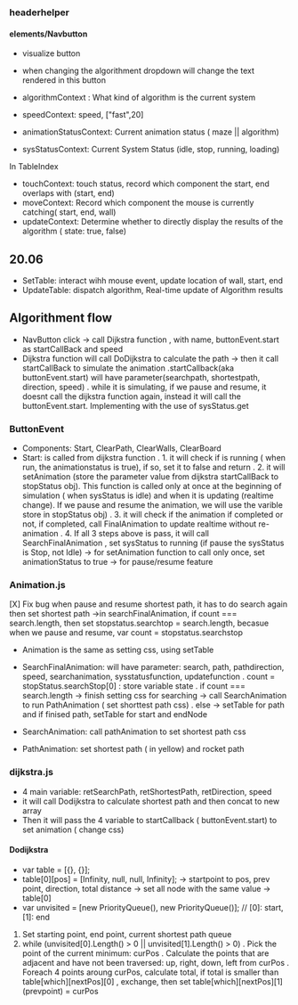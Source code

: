 ### headerhelper

#### elements/Navbutton

- visualize button
- when changing the algorithment dropdown will change the text rendered in this button

- algorithmContext : What kind of algorithm is the current system
- speedContext: speed, ["fast",20]
- animationStatusContext: Current animation status ( maze || algorithm)
- sysStatusContext: Current System Status (idle, stop, running, loading)

In TableIndex

- touchContext: touch status, record which component the start, end overlaps with (start, end)
- moveContext: Record which component the mouse is currently catching( start, end, wall)
- updateContext: Determine whether to directly display the results of the algorithm ( state: true, false)

## 20.06

- SetTable: interact wihh mouse event, update location of wall, start, end
- UpdateTable: dispatch algorithm, Real-time update of Algorithm results

## Algorithment flow

- NavButton click -> call Dijkstra function , with name, buttonEvent.start as startCallBack and speed
- Dijkstra function will call DoDijkstra to calculate the path -> then it call startCallBack to simulate the animation
  .startCallback(aka buttonEvent.start) will have parameter(searchpath, shortestpath, direction, speed)
  . while it is simulating, if we pause and resume, it doesnt call the dijkstra function again, instead it will call the buttonEvent.start. Implementing with the use of sysStatus.get

### ButtonEvent

- Components: Start, ClearPath, ClearWalls, ClearBoard
- Start: is called from dijkstra function
  . 1. it will check if is running ( when run, the animationstatus is true), if so, set it to false and return
  . 2. it will setAnimation (store the parameter value from dijkstra startCallBack to stopStatus obj). This function is called only at once at the beginning of simulation ( when sysStatus is idle) and when it is updating (realtime change). If we pause and resume the animation, we will use the varible store in stopStatus obj)
  . 3. it will check if the animation if completed or not, if completed, call FinalAnimation to update realtime without re-animation
  . 4. If all 3 steps above is pass, it will call SearchFinalAnimation , set sysStatus to running (if pause the sysStatus is Stop, not Idle) -> for setAnimation function to call only once, set animationStatus to true -> for pause/resume feature

### Animation.js

[X] Fix bug when pause and resume shortest path, it has to do search again then set shortest path
->in searchFinalAnimation, if count === search.length, then set stopstatus.searchtop = search.length, becasue when we pause and resume, var count = stopstatus.searchstop

- Animation is the same as setting css, using setTable
- SearchFinalAnimation: will have parameter: search, path, pathdirection, speed, searchanimation, sysstatusfunction, updatefunction
  . count = stopStatus.searchStop[0] : store variable state
  . if count === search.length -> finish setting css for searching -> call SearchAnimation to run PathAnimation ( set shorttest path css)
  . else -> setTable for path and if finised path, setTable for start and endNode

- SearchAnimation: call pathAnimation to set shortest path css
- PathAnimation: set shortest path ( in yellow) and rocket path

### dijkstra.js

- 4 main variable: retSearchPath, retShortestPath, retDirection, speed
- it will call Dodijkstra to calculate shortest path and then concat to new array
- Then it will pass the 4 variable to startCallback ( buttonEvent.start) to set animation ( change css)

#### Dodijkstra

- var table = [{}, {}];
- table[0][pos] = [Infinity, null, null, Infinity]; -> startpoint to pos, prev point, direction, total distance
  -> set all node with the same value
  -> table[0]
- var unvisited = [new PriorityQueue(), new PriorityQueue()]; // [0]: start, [1]: end

1. Set starting point, end point, current shortest path queue
2. while (unvisited[0].Length() > 0 || unvisited[1].Length() > 0)
   . Pick the point of the current minimum: curPos
   . Calculate the points that are adjacent and have not been traversed: up, right, down, left from curPos
   . Foreach 4 points aroung curPos, calculate total, if total is smaller than  table[which][nextPos][0] , exchange, then set  table[which][nextPos][1] (prevpoint) = curPos 
   
